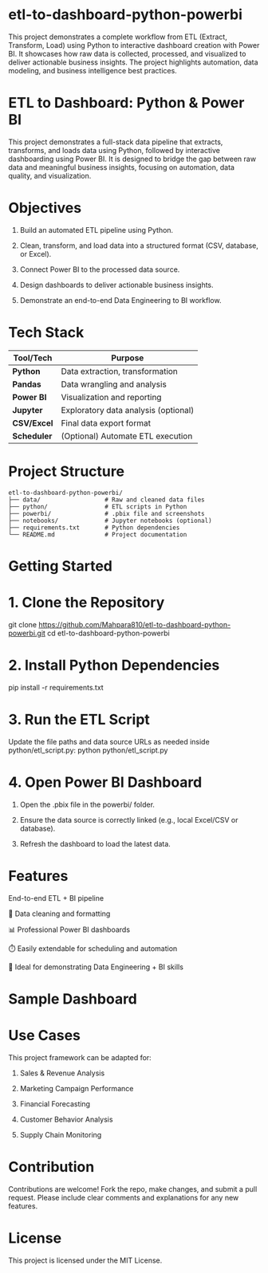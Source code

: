 # etl-to-dashboard-python-powerbi
This project demonstrates a complete workflow from ETL (Extract, Transform, Load) using Python to interactive dashboard creation with Power BI. It showcases how raw data is collected, processed, and visualized to deliver actionable business insights. The project highlights automation, data modeling, and business intelligence best practices.
# ETL to Dashboard: Python & Power BI
This project demonstrates a full-stack data pipeline that extracts, transforms, and loads data using Python, followed by interactive dashboarding using Power BI. It is designed to bridge the gap between raw data and meaningful business insights, focusing on automation, data quality, and visualization.
#  Objectives
1. Build an automated ETL pipeline using Python.

2. Clean, transform, and load data into a structured format (CSV, database, or Excel).

3. Connect Power BI to the processed data source.

4. Design dashboards to deliver actionable business insights.

5. Demonstrate an end-to-end Data Engineering to BI workflow.
# Tech Stack
| Tool/Tech       | Purpose                             |
|-----------------|-------------------------------------|
| **Python**      | Data extraction, transformation     |
| **Pandas**      | Data wrangling and analysis         |
| **Power BI**    | Visualization and reporting         |
| **Jupyter**     | Exploratory data analysis (optional)|
| **CSV/Excel**   | Final data export format            |
| **Scheduler**   | (Optional) Automate ETL execution   |

# Project Structure
```text
etl-to-dashboard-python-powerbi/
├── data/                  # Raw and cleaned data files
├── python/                # ETL scripts in Python
├── powerbi/               # .pbix file and screenshots
├── notebooks/             # Jupyter notebooks (optional)
├── requirements.txt       # Python dependencies
└── README.md              # Project documentation
```
# Getting Started
# 1. Clone the Repository
git clone https://github.com/Mahpara810/etl-to-dashboard-python-powerbi.git
cd etl-to-dashboard-python-powerbi
# 2. Install Python Dependencies
pip install -r requirements.txt
# 3. Run the ETL Script
Update the file paths and data source URLs as needed inside python/etl_script.py:
python python/etl_script.py
# 4. Open Power BI Dashboard
1. Open the .pbix file in the powerbi/ folder.

2. Ensure the data source is correctly linked (e.g., local Excel/CSV or database).

3. Refresh the dashboard to load the latest data.
# Features
End-to-end ETL + BI pipeline

🧹 Data cleaning and formatting

📊 Professional Power BI dashboards

⏱️ Easily extendable for scheduling and automation

🧪 Ideal for demonstrating Data Engineering + BI skills
# Sample Dashboard
# Use Cases
This project framework can be adapted for:

1. Sales & Revenue Analysis

2. Marketing Campaign Performance

3. Financial Forecasting

4. Customer Behavior Analysis

5. Supply Chain Monitoring
# Contribution
Contributions are welcome! Fork the repo, make changes, and submit a pull request. Please include clear comments and explanations for any new features.
# License
This project is licensed under the MIT License.






